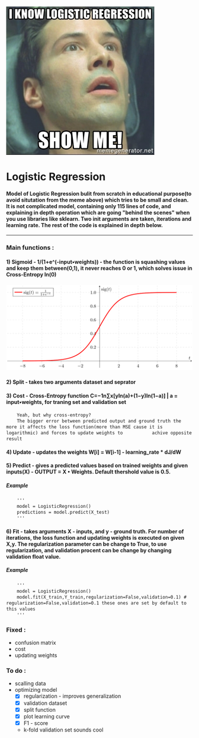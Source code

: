 ![MEME](https://github.com/maciejbalawejder/Logistic_Regression/blob/main/i-know-logistic-regression-show-me.jpg)
# Logistic Regression

#### Model of Logistic Regression bulit from scratch in educational purpose(to avoid situtation from the meme above) which tries to be small and clean. It is not complicated model, containing only 115 lines of code, and explaining in depth operation which are going "behind the scenes" when you use libraries like sklearn. Two init arguments are taken, iterations and learning rate. The rest of the code is explained in depth below. 
----------------------------------------------------------------------------------------------------------------------------------------------------------------------------------
### Main functions : 

#### 1) Sigmoid - 1/(1+e^(-input•weights)) - the function is squashing values and keep them between(0,1), it never reaches 0 or 1, which solves issue in Cross-Entropy ln(0) 
![Sigmoid](https://github.com/maciejbalawejder/Logistic_Regression/blob/main/sigmoid.png)


#### 2) Split - takes two arguments dataset and seprator


#### 3) Cost - Cross-Entropy function  C=−1n∑x[yln(a)+(1−y)ln(1−a)] | a = input•weights, for traning set and validation set
        Yeah, but why cross-entropy? 
        The bigger error between predicted output and ground truth the more it affects the loss function(more than MSE cause it is logarithmic) and forces to update weights to           achive opposite result


#### 4) Update - updates the weights W[i] = W[i-1] - learning_rate * dJ/dW


#### 5) Predict - gives a predicted values based on trained weights and given inputs(X) - OUTPUT = X • Weights. Default thershold value is 0.5.
        
##### Example 

        '''
        model = LogisticRegression()
        predictions = model.predict(X_test)
        '''

#### 6) Fit - takes arguments X - inputs, and y - ground truth. For number of iterations, the loss function and updating weights is executed on given X,y. The regularization parameter can be change to True, to use regularization, and validation procent can be change by changing validation float value.  

##### Example

        '''
        model = LogisticRegression()
        model.fit(X_train,Y_train,regularization=False,validation=0.1) # regularization=False,validation=0.1 these ones are set by default to this values 
        '''

### Fixed :
* confusion matrix
* cost
* updating weights 

### To do :
* scalling data
* optimizing model
  * [x] regularization - improves generalization 
  * [x] validation dataset
  * [x] split function 
  * [x] plot learning curve
  * [x] F1 - score 
  * k-fold validation set sounds cool
 


